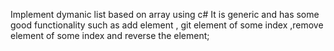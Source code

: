 Implement dymanic list based on array using c# 
It is generic and has some good functionality such as add element , git element of some index ,remove element of some index and reverse the element;

